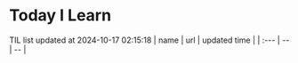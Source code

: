 # Today I Learn 
TIL list updated at 2024-10-17 02:15:18
| name | url | updated time |
| :--- | -- | -- |
